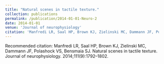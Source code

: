 ```yaml
---
title: "Natural scenes in tactile texture."
collection: publications
permalink: /publication/2014-01-01-Neuro-2
date: 2014-01-01
venue: 'Journal of neurophysiology'
citation: 'Manfredi LR, Saal HP, Brown KJ, Zielinski MC, Dammann JF, Polashock VS, Bensmaia SJ. Natural scenes in tactile texture. Journal of neurophysiology. 2014;111(9):1792–1802. '
---
```

Recommended citation: Manfredi LR, Saal HP, Brown KJ, Zielinski MC, Dammann JF, Polashock VS, Bensmaia SJ. Natural scenes in tactile texture. Journal of neurophysiology. 2014;111(9):1792–1802. 